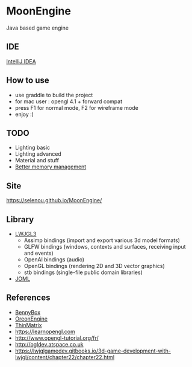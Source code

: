 # MoonEngine
Java based game engine

## IDE
[IntelliJ IDEA](https://www.jetbrains.com/idea/)

## How to use
+ use graddle to build the project
+ for mac user : opengl 4.1 + forward compat
+ press F1 for normal mode, F2 for wireframe mode
+ enjoy :)

## TODO
+ Lighting basic
+ Lighting advanced
+ Material and stuff
+ [Better memory management](https://github.com/LWJGL/lwjgl3-wiki/wiki/1.3.-Memory-FAQ)

## Site
https://selenou.github.io/MoonEngine/

## Library
+ [LWJGL3](https://www.lwjgl.org/)
    + Assimp bindings (import and export various 3d model formats)
    + GLFW bindings (windows, contexts and surfaces, receiving input and events)
    + OpenAl bindings (audio)
    + OpenGL bindings (rendering 2D and 3D vector graphics)
    + stb bindings (single-file public domain libraries)
+ [JOML](https://github.com/JOML-CI/JOML)

## References
+ [BennyBox](https://www.youtube.com/user/thebennybox)
+ [OreonEngine](https://www.youtube.com/channel/UC9lXX-YnU_VcDT3VS85skMQ)
+ [ThinMatrix](https://www.youtube.com/user/ThinMatrix)
+ https://learnopengl.com
+ http://www.opengl-tutorial.org/fr/
+ http://ogldev.atspace.co.uk
+ https://lwjglgamedev.gitbooks.io/3d-game-development-with-lwjgl/content/chapter22/chapter22.html